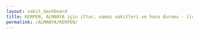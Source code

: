 ```yaml
---
layout: vakit_dashboard
title: KERPEN, ALMANYA için iftar, namaz vakitleri ve hava durumu - ilçe/eyalet seç
permalink: /ALMANYA/KERPEN/
---
```


<script type="text/javascript">
  var GLOBAL_COUNTRY = 'ALMANYA';
  var GLOBAL_CITY = 'KERPEN';
  var GLOBAL_STATE = '';
  var lat = 72;
  var lon = 21;
</script>
